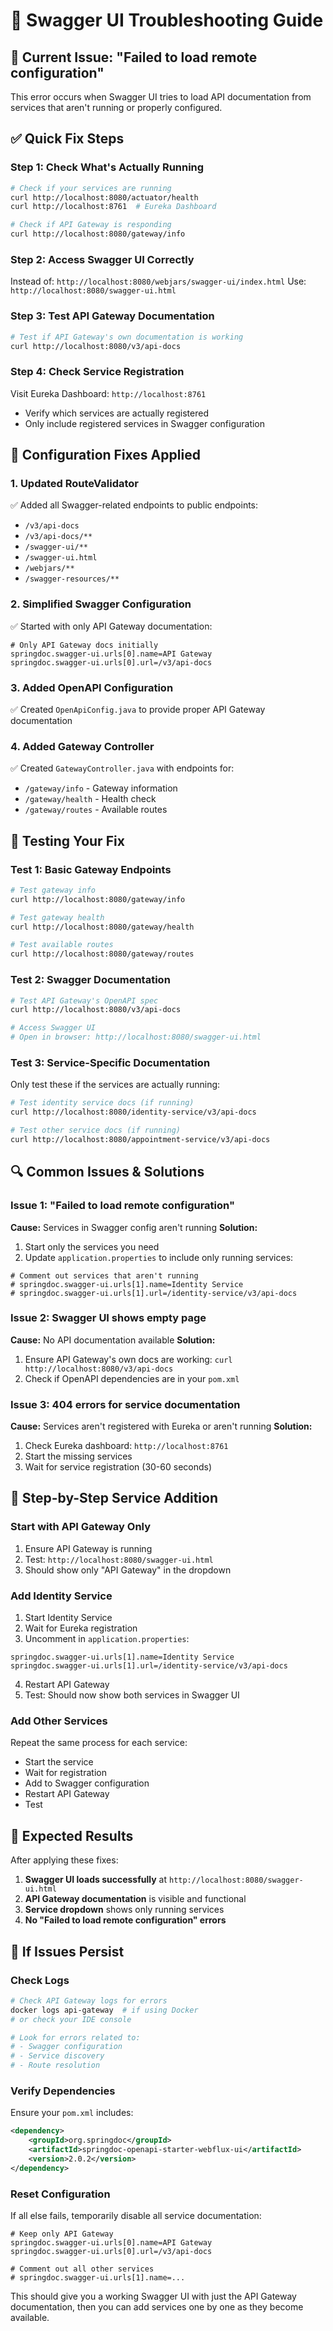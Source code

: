 # 🔧 Swagger UI Troubleshooting Guide

## 🚨 Current Issue: "Failed to load remote configuration"

This error occurs when Swagger UI tries to load API documentation from services that aren't running or properly configured.

## ✅ **Quick Fix Steps**

### Step 1: Check What's Actually Running
```bash
# Check if your services are running
curl http://localhost:8080/actuator/health
curl http://localhost:8761  # Eureka Dashboard

# Check if API Gateway is responding
curl http://localhost:8080/gateway/info
```

### Step 2: Access Swagger UI Correctly
Instead of: `http://localhost:8080/webjars/swagger-ui/index.html`
Use: `http://localhost:8080/swagger-ui.html`

### Step 3: Test API Gateway Documentation
```bash
# Test if API Gateway's own documentation is working
curl http://localhost:8080/v3/api-docs
```

### Step 4: Check Service Registration
Visit Eureka Dashboard: `http://localhost:8761`
- Verify which services are actually registered
- Only include registered services in Swagger configuration

## 🔧 **Configuration Fixes Applied**

### 1. **Updated RouteValidator**
✅ Added all Swagger-related endpoints to public endpoints:
- `/v3/api-docs`
- `/v3/api-docs/**`
- `/swagger-ui/**`
- `/swagger-ui.html`
- `/webjars/**`
- `/swagger-resources/**`

### 2. **Simplified Swagger Configuration**
✅ Started with only API Gateway documentation:
```properties
# Only API Gateway docs initially
springdoc.swagger-ui.urls[0].name=API Gateway
springdoc.swagger-ui.urls[0].url=/v3/api-docs
```

### 3. **Added OpenAPI Configuration**
✅ Created `OpenApiConfig.java` to provide proper API Gateway documentation

### 4. **Added Gateway Controller**
✅ Created `GatewayController.java` with endpoints for:
- `/gateway/info` - Gateway information
- `/gateway/health` - Health check
- `/gateway/routes` - Available routes

## 🚀 **Testing Your Fix**

### Test 1: Basic Gateway Endpoints
```bash
# Test gateway info
curl http://localhost:8080/gateway/info

# Test gateway health
curl http://localhost:8080/gateway/health

# Test available routes
curl http://localhost:8080/gateway/routes
```

### Test 2: Swagger Documentation
```bash
# Test API Gateway's OpenAPI spec
curl http://localhost:8080/v3/api-docs

# Access Swagger UI
# Open in browser: http://localhost:8080/swagger-ui.html
```

### Test 3: Service-Specific Documentation
Only test these if the services are actually running:
```bash
# Test identity service docs (if running)
curl http://localhost:8080/identity-service/v3/api-docs

# Test other service docs (if running)
curl http://localhost:8080/appointment-service/v3/api-docs
```

## 🔍 **Common Issues & Solutions**

### Issue 1: "Failed to load remote configuration"
**Cause:** Services in Swagger config aren't running
**Solution:** 
1. Start only the services you need
2. Update `application.properties` to include only running services:
```properties
# Comment out services that aren't running
# springdoc.swagger-ui.urls[1].name=Identity Service
# springdoc.swagger-ui.urls[1].url=/identity-service/v3/api-docs
```

### Issue 2: Swagger UI shows empty page
**Cause:** No API documentation available
**Solution:** 
1. Ensure API Gateway's own docs are working: `curl http://localhost:8080/v3/api-docs`
2. Check if OpenAPI dependencies are in your `pom.xml`

### Issue 3: 404 errors for service documentation
**Cause:** Services aren't registered with Eureka or aren't running
**Solution:**
1. Check Eureka dashboard: `http://localhost:8761`
2. Start the missing services
3. Wait for service registration (30-60 seconds)

## 📝 **Step-by-Step Service Addition**

### Start with API Gateway Only
1. Ensure API Gateway is running
2. Test: `http://localhost:8080/swagger-ui.html`
3. Should show only "API Gateway" in the dropdown

### Add Identity Service
1. Start Identity Service
2. Wait for Eureka registration
3. Uncomment in `application.properties`:
```properties
springdoc.swagger-ui.urls[1].name=Identity Service
springdoc.swagger-ui.urls[1].url=/identity-service/v3/api-docs
```
4. Restart API Gateway
5. Test: Should now show both services in Swagger UI

### Add Other Services
Repeat the same process for each service:
- Start the service
- Wait for registration
- Add to Swagger configuration
- Restart API Gateway
- Test

## 🎯 **Expected Results**

After applying these fixes:

1. **Swagger UI loads successfully** at `http://localhost:8080/swagger-ui.html`
2. **API Gateway documentation** is visible and functional
3. **Service dropdown** shows only running services
4. **No "Failed to load remote configuration" errors**

## 🚨 **If Issues Persist**

### Check Logs
```bash
# Check API Gateway logs for errors
docker logs api-gateway  # if using Docker
# or check your IDE console

# Look for errors related to:
# - Swagger configuration
# - Service discovery
# - Route resolution
```

### Verify Dependencies
Ensure your `pom.xml` includes:
```xml
<dependency>
    <groupId>org.springdoc</groupId>
    <artifactId>springdoc-openapi-starter-webflux-ui</artifactId>
    <version>2.0.2</version>
</dependency>
```

### Reset Configuration
If all else fails, temporarily disable all service documentation:
```properties
# Keep only API Gateway
springdoc.swagger-ui.urls[0].name=API Gateway
springdoc.swagger-ui.urls[0].url=/v3/api-docs

# Comment out all other services
# springdoc.swagger-ui.urls[1].name=...
```

This should give you a working Swagger UI with just the API Gateway documentation, then you can add services one by one as they become available.